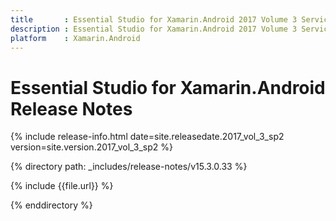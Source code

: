 ```yaml
---
title       : Essential Studio for Xamarin.Android 2017 Volume 3 Service Pack 2 Release Notes
description : Essential Studio for Xamarin.Android 2017 Volume 3 Service Pack 2 Release Notes
platform    : Xamarin.Android
---
```


# Essential Studio for Xamarin.Android Release Notes

{% include release-info.html date=site.releasedate.2017_vol_3_sp2 version=site.version.2017_vol_3_sp2 %} 

{% directory path: _includes/release-notes/v15.3.0.33 %}

{% include {{file.url}} %}

{% enddirectory %}